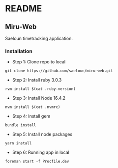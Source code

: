 # README

## Miru-Web

Saeloun timetracking application.

### Installation

* Step 1: Clone repo to local
```
git clone https://github.com/saeloun/miru-web.git
```
* Step 2: Install ruby 3.0.3
```
rvm install $(cat .ruby-version)
```
* Step 3: Install Node 16.4.2
```
nvm install $(cat .nvmrc)
```
* Step 4: Install gem 
```
bundle install
```
* Step 5: Install node packages
```
yarn install
```
* Step 6: Running app in local
```
foreman start -f Procfile.dev
```
